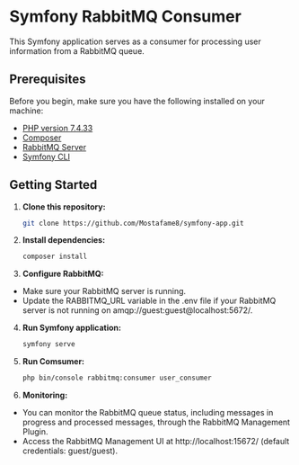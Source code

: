 # Symfony RabbitMQ Consumer

This Symfony application serves as a consumer for processing user information from a RabbitMQ queue.

## Prerequisites

Before you begin, make sure you have the following installed on your machine:

- [PHP version 7.4.33](https://www.php.net/)
- [Composer](https://getcomposer.org/)
- [RabbitMQ Server](https://www.rabbitmq.com/)
- [Symfony CLI](https://symfony.com/download)

## Getting Started

1. **Clone this repository:**

   ```bash
   git clone https://github.com/Mostafame8/symfony-app.git

   ```

2. **Install dependencies:**

   ```bash
   composer install

   ```

3. **Configure RabbitMQ:**

- Make sure your RabbitMQ server is running.
- Update the RABBITMQ_URL variable in the .env file if your RabbitMQ server is not running on amqp://guest:guest@localhost:5672/.

4. **Run Symfony application:**

   ```bash
   symfony serve

   ```

5. **Run Comsumer:**

   ```bash
   php bin/console rabbitmq:consumer user_consumer

   ```

6. **Monitoring:**

- You can monitor the RabbitMQ queue status, including messages in progress and processed messages, through the RabbitMQ Management Plugin.
- Access the RabbitMQ Management UI at http://localhost:15672/ (default credentials: guest/guest).
